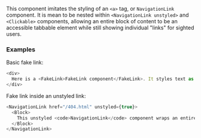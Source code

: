 This component imitates the styling of an `<a>` tag, or `NavigationLink` component. It is mean to be nested within `<NavigationLink unstyled>` and `<Clickable>` components, allowing an entire block of content to be an accessible tabbable element while still showing individual "links" for sighted users.

### Examples

Basic fake link:

```js { "props": { "data-description": "basic" } }
<div>
  Here is a <FakeLink>FakeLink component</FakeLink>. It styles text as if it were a NavigationLink. It does not accept any options.
</div>
```

Fake link inside an unstyled link:

```js { "props": { "data-description": "inside unstyled link" } }
<NavigationLink href="/404.html" unstyled={true}>
  <Block>
    This unstyled <code>NavigationLink</code> component wraps an entire block of text. Here is a <FakeLink><code>FakeLink</code> component</FakeLink> nested in that block of text. Notice that it reflects the hover styles when its parent is hovered, focused or active. This allows screenreaders to understand an entire block of text within a <code>NavigationLink</code> while also supporting nice visual styles for sighted users.
  </Block>
</NavigationLink>
```
